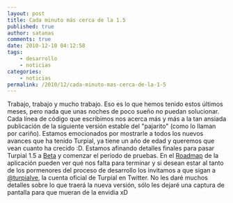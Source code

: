 ```yaml
---
layout: post
title: Cada minuto más cerca de la 1.5
published: true
author: satanas
comments: true
date: 2010-12-10 04:12:58
tags:
    - desarrollo
    - noticias
categories:
    - noticias
permalink: /2010/12/cada-minuto-mas-cerca-de-la-1-5
---
```

[][1] Trabajo, trabajo y mucho trabajo. Eso es lo que hemos tenido estos últimos meses, pero nada que unas noches de poco sueño no puedan solucionar. Cada línea de código que escribimos nos acerca más y más a la tan ansiada publicación de la siguiente versión estable del "pajarito" (como lo llaman por cariño). Estamos emocionados por mostrarle a todos los nuevos avances que ha tenido Turpial, ya tiene un año de edad y queremos que vean cuanto ha crecido :D. Estamos afinando detalles finales para pasar Turpial 1.5 a [Beta][2] y comenzar el período de pruebas. En el [Roadmap][3] de la aplicación pueden ver qué nos falta para terminar y si desean estar al tanto de los pormenores del proceso de desarrollo los invitamos a que sigan a [@turpialve][4], la cuenta oficial de Turpial en Twitter. No les daré muchos detalles sobre lo que traerá la nueva versión, sólo les dejaré una captura de pantalla para que mueran de la envidia xD [][5]

 [1]: http://turpial.org.ve/wp-content/uploads/2010/12/turpial-1.5.png
 [2]: http://es.wikipedia.org/wiki/Fases_del_desarrollo_de_software
 [3]: http://dev.turpial.org.ve/projects/turpial/roadmap
 [4]: http://twitter.com/turpialve
 [5]: http://turpial.org.ve/wp-content/uploads/2010/12/Turpial-1.5.png